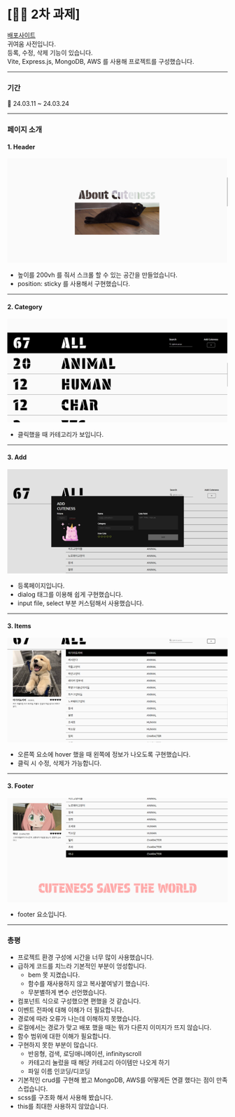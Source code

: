 # **[👨‍💻 2차 과제]**

[배포사이트](/ㅁㄴㅇ)  
귀여움 사전입니다.  
등록, 수정, 삭제 기능이 있습니다.  
Vite, Express.js, MongoDB, AWS 를 사용해 프로젝트를 구성했습니다.

---

### 기간

📆 24.03.11 ~ 24.03.24

---

### 페이지 소개

#### 1. Header

![Header](/client/public/images/readme/header.png)

- 높이를 200vh 를 줘서 스크롤 할 수 있는 공간을 만들었습니다.
- position: sticky 를 사용해서 구현했습니다.

---

#### 2. Category

![Category](/client/public/images/readme/category.png)

- 클릭했을 때 카테고리가 보입니다.

---

#### 3. Add

![Category](/client/public/images/readme/add.png)

- 등록페이지입니다.
- dialog 태그를 이용해 쉽게 구현했습니다.
- input file, select 부분 커스텀해서 사용했습니다.

---

#### 3. Items

![Category](/client/public/images/readme/items.png)

- 오른쪽 요소에 hover 했을 때 왼쪽에 정보가 나오도록 구현했습니다.
- 클릭 시 수정, 삭제가 가능합니다.

---

#### 3. Footer

![Category](/client/public/images/readme/footer.png)

- footer 요소입니다.

---

### 총평

- 프로젝트 환경 구성에 시간을 너무 많이 사용했습니다.
- 급하게 코드를 치느라 기본적인 부분이 엉성합니다.
  - bem 못 지켰습니다.
  - 함수를 재사용하지 않고 복사붙여넣기 했습니다.
  - 무분별하게 변수 선언했습니다.
- 컴포넌트 식으로 구성했으면 편했을 것 같습니다.
- 이벤트 전파에 대해 이해가 더 필요합니다.
- 경로에 따라 오류가 나는데 이해하지 못했습니다.
- 로컬에서는 경로가 맞고 배포 했을 때는 뭐가 다른지 이미지가 뜨지 않습니다.
- 함수 범위에 대한 이해가 필요합니다.
- 구현하지 못한 부분이 많습니다.
  - 반응형, 검색, 로딩애니메이션, infinityscroll
  - 카테고리 눌렀을 때 해당 카테고리 아이템만 나오게 하기
  - 파일 이름 인코딩/디코딩
- 기본적인 crud를 구현해 봤고 MongoDB, AWS를 어떻게든 연결 했다는 점이 만족스럽습니다.
- scss를 구조화 해서 사용해 봤습니다.
- this를 최대한 사용하지 않았습니다.
